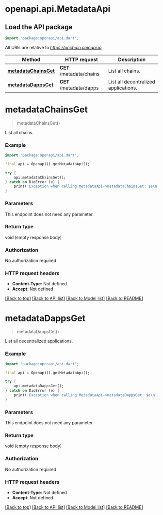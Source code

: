 # openapi.api.MetadataApi

## Load the API package
```dart
import 'package:openapi/api.dart';
```

All URIs are relative to *https://onchain.coinapi.io*

Method | HTTP request | Description
------------- | ------------- | -------------
[**metadataChainsGet**](MetadataApi.md#metadatachainsget) | **GET** /metadata/chains | List all chains.
[**metadataDappsGet**](MetadataApi.md#metadatadappsget) | **GET** /metadata/dapps | List all decentralized applications.


# **metadataChainsGet**
> metadataChainsGet()

List all chains.

### Example
```dart
import 'package:openapi/api.dart';

final api = Openapi().getMetadataApi();

try {
    api.metadataChainsGet();
} catch on DioError (e) {
    print('Exception when calling MetadataApi->metadataChainsGet: $e\n');
}
```

### Parameters
This endpoint does not need any parameter.

### Return type

void (empty response body)

### Authorization

No authorization required

### HTTP request headers

 - **Content-Type**: Not defined
 - **Accept**: Not defined

[[Back to top]](#) [[Back to API list]](../README.md#documentation-for-api-endpoints) [[Back to Model list]](../README.md#documentation-for-models) [[Back to README]](../README.md)

# **metadataDappsGet**
> metadataDappsGet()

List all decentralized applications.

### Example
```dart
import 'package:openapi/api.dart';

final api = Openapi().getMetadataApi();

try {
    api.metadataDappsGet();
} catch on DioError (e) {
    print('Exception when calling MetadataApi->metadataDappsGet: $e\n');
}
```

### Parameters
This endpoint does not need any parameter.

### Return type

void (empty response body)

### Authorization

No authorization required

### HTTP request headers

 - **Content-Type**: Not defined
 - **Accept**: Not defined

[[Back to top]](#) [[Back to API list]](../README.md#documentation-for-api-endpoints) [[Back to Model list]](../README.md#documentation-for-models) [[Back to README]](../README.md)

